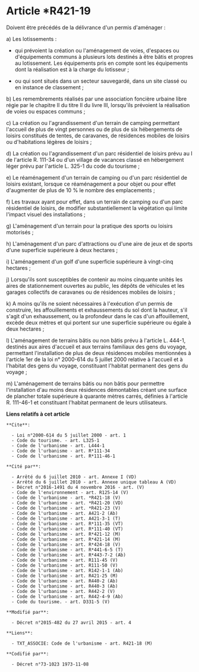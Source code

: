 # Article *R421-19

Doivent être précédés de la délivrance d'un permis d'aménager : 

a) Les lotissements :

- qui prévoient la création ou l'aménagement de voies, d'espaces ou d'équipements communs à plusieurs lots destinés à être
bâtis et propres au lotissement. Les équipements pris en compte sont les équipements dont la réalisation est à la charge du
lotisseur ;

- ou qui sont situés dans un secteur sauvegardé, dans un site classé ou en instance de classement ; 

b) Les remembrements réalisés par une association foncière urbaine libre régie par le chapitre II du titre II du livre III,
lorsqu'ils prévoient la réalisation de voies ou espaces communs ; 

c) La création ou l'agrandissement d'un terrain de camping permettant l'accueil de plus de vingt personnes ou de plus de six
hébergements de loisirs constitués de tentes, de caravanes, de résidences mobiles de loisirs ou d'habitations légères de
loisirs ; 

d) La création ou l'agrandissement d'un parc résidentiel de loisirs prévu au I de l'article R. 111-34 ou d'un village de
vacances classé en hébergement léger prévu par l'article L. 325-1 du code du tourisme ; 

e) Le réaménagement d'un terrain de camping ou d'un parc résidentiel de loisirs existant, lorsque ce réaménagement a pour
objet ou pour effet d'augmenter de plus de 10 % le nombre des emplacements ; 

f) Les travaux ayant pour effet, dans un terrain de camping ou d'un parc résidentiel de loisirs, de modifier
substantiellement la végétation qui limite l'impact visuel des installations ; 

g) L'aménagement d'un terrain pour la pratique des sports ou loisirs motorisés ; 

h) L'aménagement d'un parc d'attractions ou d'une aire de jeux et de sports d'une superficie supérieure à deux hectares ; 

i) L'aménagement d'un golf d'une superficie supérieure à vingt-cinq hectares ; 

j) Lorsqu'ils sont susceptibles de contenir au moins cinquante unités les aires de stationnement ouvertes au public, les
dépôts de véhicules et les garages collectifs de caravanes ou de résidences mobiles de loisirs ; 

k) A moins qu'ils ne soient nécessaires à l'exécution d'un permis de construire, les affouillements et exhaussements du sol
dont la hauteur, s'il s'agit d'un exhaussement, ou la profondeur dans le cas d'un affouillement, excède deux mètres et qui
portent sur une superficie supérieure ou égale à deux hectares ; 

l) L'aménagement de terrains bâtis ou non bâtis prévu à l'article L. 444-1, destinés aux aires d'accueil et aux terrains
familiaux des gens du voyage, permettant l'installation de plus de deux résidences mobiles mentionnées à l'article 1er de la
loi n° 2000-614 du 5 juillet 2000 relative à l'accueil et à l'habitat des gens du voyage, constituant l'habitat permanent des
gens du voyage ; 

m) L'aménagement de terrains bâtis ou non bâtis pour permettre l'installation d'au moins deux résidences démontables créant
une surface de plancher totale supérieure à quarante mètres carrés, définies à l'article R. 111-46-1 et constituant l'habitat
permanent de leurs utilisateurs.

**Liens relatifs à cet article**

	**Cite**:

	  - Loi n°2000-614 du 5 juillet 2000 - art. 1
	  - Code du tourisme. - art. L325-1
	  - Code de l'urbanisme - art. L444-1
	  - Code de l'urbanisme - art. R*111-34
	  - Code de l'urbanisme - art. R*111-46-1

	**Cité par**:

	  - Arrêté du 6 juillet 2010 - art. Annexe I (VD)
	  - Arrêté du 6 juillet 2010 - art. Annexe unique tableau A (VD)
	  - Décret n°2016-1491 du 4 novembre 2016 - art. (V)
	  - Code de l'environnement - art. R125-14 (V)
	  - Code de l'urbanisme - art. *R421-18 (V)
	  - Code de l'urbanisme - art. *R421-20 (VD)
	  - Code de l'urbanisme - art. *R421-23 (V)
	  - Code de l'urbanisme - art. A421-2 (Ab)
	  - Code de l'urbanisme - art. A421-3-1 (T)
	  - Code de l'urbanisme - art. R*111-35 (VT)
	  - Code de l'urbanisme - art. R*111-40 (VT)
	  - Code de l'urbanisme - art. R*421-12 (M)
	  - Code de l'urbanisme - art. R*421-14 (M)
	  - Code de l'urbanisme - art. R*424-18 (V)
	  - Code de l'urbanisme - art. R*441-6-5 (T)
	  - Code de l'urbanisme - art. R*443-7-2 (Ab)
	  - Code de l'urbanisme - art. R111-45 (V)
	  - Code de l'urbanisme - art. R111-50 (V)
	  - Code de l'urbanisme - art. R142-1-1 (Ab)
	  - Code de l'urbanisme - art. R421-25 (M)
	  - Code de l'urbanisme - art. R440-2 (Ab)
	  - Code de l'urbanisme - art. R440-3 (Ab)
	  - Code de l'urbanisme - art. R442-2 (V)
	  - Code de l'urbanisme - art. R442-4-9 (Ab)
	  - Code du tourisme. - art. D331-5 (V)

	**Modifié par**:

	  - Décret n°2015-482 du 27 avril 2015 - art. 4

	**Liens**:

	  - TXT_ASSOCIE: Code de l'urbanisme - art. R421-18 (M)

	**Codifié par**:

	  - Décret n°73-1023 1973-11-08
